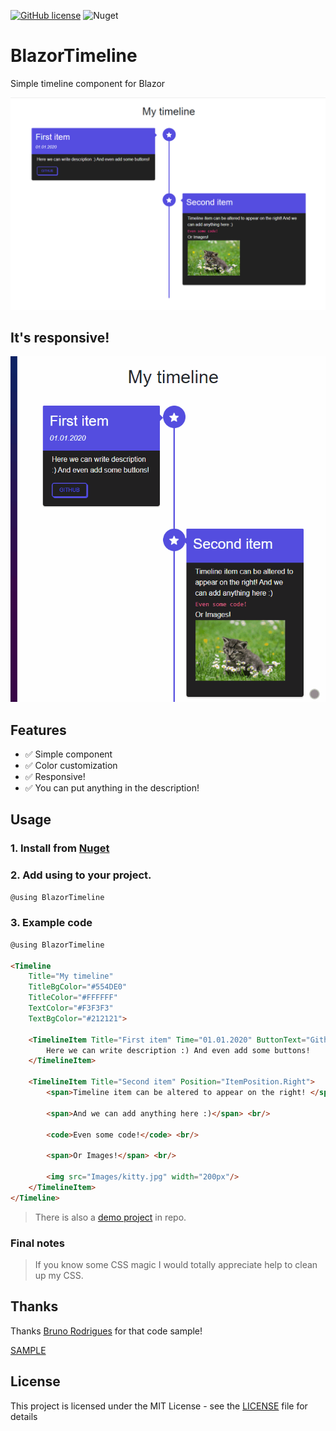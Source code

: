 [![GitHub license](https://img.shields.io/github/license/Morasiu/BlazorTimeline)](https://github.com/Morasiu/BlazorTimeline/blob/master/LICENSE)
![Nuget](https://img.shields.io/nuget/v/BlazorTimeline)


# BlazorTimeline
Simple timeline component for Blazor

![Main image](Images/Main.png)

## It's responsive!

![Responsive GIF](Images/Responsive.gif)

## Features

* ✅ Simple component
* ✅ Color customization
* ✅ Responsive!
* ✅ You can put anything in the description!

## Usage

### 1. Install from [Nuget](https://www.nuget.org/packages/BlazorTimeline/)

### 2. Add using to your project.

```html
@using BlazorTimeline
```

### 3. Example code
```html
@using BlazorTimeline

<Timeline
    Title="My timeline"
    TitleBgColor="#554DE0"
    TitleColor="#FFFFFF"
    TextColor="#F3F3F3"
    TextBgColor="#212121">
    
    <TimelineItem Title="First item" Time="01.01.2020" ButtonText="Github" Link="https://github.com/">
        Here we can write description :) And even add some buttons!
    </TimelineItem>

    <TimelineItem Title="Second item" Position="ItemPosition.Right">
        <span>Timeline item can be altered to appear on the right! </span>

        <span>And we can add anything here :)</span> <br/>

        <code>Even some code!</code> <br/>

        <span>Or Images!</span> <br/>

        <img src="Images/kitty.jpg" width="200px"/>
    </TimelineItem>
</Timeline>
```

> There is also a [demo project](https://github.com/Morasiu/BlazorTimeline/tree/master/BlazorTimeline/Demo) in repo.

### Final notes

> If you know some CSS magic I would totally appreciate help to clean up my CSS.



## Thanks

Thanks [Bruno Rodrigues](https://github.com/itbruno) for that code sample! 

[SAMPLE](https://codepen.io/itbruno/pen/KwarLp/?editors=1100)

## License

This project is licensed under the MIT License - see the [LICENSE](LICENSE) file for details
